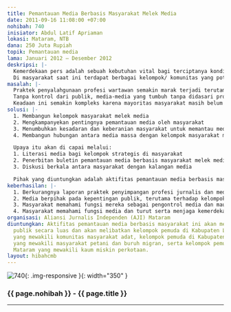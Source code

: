 ```yaml
---
title: Pemantauan Media Berbasis Masyarakat Melek Media
date: 2011-09-16 11:08:00 +07:00
nohibah: 740
inisiator: Abdul Latif Apriaman
lokasi: Mataram, NTB
dana: 250 Juta Rupiah
topik: Pemantauan media
lama: Januari 2012 – Desember 2012
deskripsi: |-
  Kemerdekaan pers adalah sebuah kebutuhan vital bagi terciptanya kondisi masyarakat yang demokratis. Jaminan akan kemerdekaan pers akan memungkinkan publik untuk memperoleh hak mereka akan informasi. Kemerdekaan pers memberikan peluang lebih kepada jurnalis untuk memperoleh informasi bagi kepentingan publik, akan tetapi jurnalis juga warga negara biasa yang harus tunduk pada aturan hukum. Kemerdekaan pers yang tidak dibarengi dengan pengawasan, akan menjadi kebebasan yang absolut dan cenderung untuk korup. Untuk itulah dibutuhkan kontrol untuk menjaga kemerdekaan pers pada koridornya.
  Di masyarakat saat ini terdapat berbagai kelompok/ komunitas yang potensial untuk melakukan pemantauan terhadap pers, terutama kelompok pemuda . Komunitas-komunitas terutama yang sudah terorganisir ini akan menjadi kelompok pemantau media yang efektif. Hanya saja peran strategis kelompok potensial tersebut selama ini kurang difungsikan untuk mengontrol pers. Untuk itulah dibutuhkan program: Pemantauan Media Berbasis Masyarakat Melek Media .
masalah: |-
  Praktek penyalahgunaan profesi wartawan semakin marak terjadi terutama di era kemerdekaan pers. Kemudahan untuk mendirikan media yang dibarengi dengan kemudahan menjadi wartawan sangat memungkinkan suburnya praktek penyalahgunaan profesi wartawan tersebut. Citra wartawan di mata masyarakat menjadi demikian buruknya. Wartawan identik dengan profesi pencari masalah yang ujung-ujungnya memeras untuk mendapatkan sejumlah materi. Laporan informal terkait perilaku menyimpang wartawan ini cenderung meningkat dalam tahun-tahun terakhir.
  Tanpa kontrol dari publik, media-media yang tumbuh tanpa didasari profesionalitas ini juga cenderung menyimpangkan fungsinya sebagai alat kontrol kekuasaan. Kecenderungan yang terjadi pengelola media ini menjadikan media mereka sebagai alat untuk meraih keuntungan semata dengan mengorbankan hak-hak publik atas informasi. Kelompok masyarakat yang selama ini termarjinalkan (voiceless) sangat sulit memperoleh ruang bersuara di media-media tersebut.
  Keadaan ini semakin kompleks karena mayoritas masyarakat masih belum memiliki kesadaran akan hak mereka untuk terlibat dalam menjaga kemerdekaan pers melalui pengawasan terhadap media, termasuk di dalamnya pengawasan terhadap perilaku wartawan yang menyimpang. Kecenderungan yang terjadi adalah membiarkan atau berkompromi dengan perilaku media dan wartawan yang menyimpang tersebut.
solusi: |-
  1. Membangun kelompok masyarakat melek media
  2. Mengkampanyekan pentingnya pemantauan media oleh masyarakat
  3. Menumbuhkan kesadaran dan keberanian masyarakat untuk memantau media
  4. Membangun hubungan antara media massa dengan kelompok masyarakat melek media

  Upaya itu akan di capai melalui:
  1. Literasi media bagi kelompok strategis di masyarakat
  2. Penerbitan buletin pemantauan media berbasis masyarakat melek media
  3. Diskusi berkala antara masyarakat dengan kalangan media

  Pihak yang diuntungkan adalah aktifitas pemantauan media berbasis masyarakat ini akan menguntungkan publik secara luas dan akan melibatkan kelompok pemuda di Kabupaten Lombok Utara yang mewakili komunitas masyarakat adat, kelompok pemuda di Kabupaten Lombok Timur yang mewakili masyarakat petani dan buruh migran, serta kelompok pemuda di Kota Mataram yang mewakili kaum miskin perkotaan.
keberhasilan: |-
  1. Berkurangnya laporan praktek penyimpangan profesi jurnalis dan media di masyarakat.
  2. Media berpihak pada kepentingan publik, terutama terhadap kelompok masyarakat terpinggirkan
  3. Masyarakat memahami fungsi mereka sebagai pengontrol media dan mau terlibat dalam pemantauan media.
  4. Masyarakat memahami fungsi media dan turut serta menjaga kemerdekaan pers.
organisasi: Aliansi Jurnalis Independen (AJI) Mataram
diuntungkan: Aktifitas pemantauan media berbasis masyarakat ini akan menguntungkan
  publik secara luas dan akan melibatkan kelompok pemuda di Kabupaten Lombok Utara
  yang mewakili komunitas masyarakat adat, kelompok pemuda di Kabupaten Lombok Timur
  yang mewakili masyarakat petani dan buruh migran, serta kelompok pemuda di Kota
  Mataram yang mewakili kaum miskin perkotaan.
layout: hibahcmb
---
```


![740](/static/img/hibahcmb/740.png){: .img-responsive }{: width="350" }

### {{ page.nohibah }} - {{ page.title }}

---
